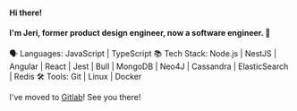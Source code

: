 #### Hi there! 

#### I'm Jeri, former product design engineer, now a software engineer. 🥳
🗣️ Languages:  JavaScript | TypeScript
📚 Tech Stack: Node.js | NestJS | Angular | React | Jest | Bull | MongoDB | Neo4J | Cassandra | ElasticSearch | Redis
🛠️ Tools: Git | Linux | Docker

I've moved to [Gitlab](https://gitlab.com/jerixmx)! See you there! 
